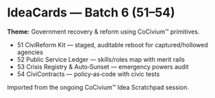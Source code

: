 <!-- status: stub; target: 150+ words -->
# IdeaCards — Batch 6 (51–54)

**Theme:** Government recovery & reform using CoCivium™ primitives.

- 51 CiviReform Kit — staged, auditable reboot for captured/hollowed agencies
- 52 Public Service Ledger — skills/roles map with merit rails
- 53 Crisis Registry & Auto‑Sunset — emergency powers audit
- 54 CiviContracts — policy‑as‑code with civic tests

Imported from the ongoing CoCivium™ Idea Scratchpad session.

